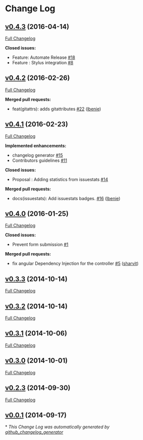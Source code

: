 # Change Log

## [v0.4.3](https://github.com/azachar/angular-language-picker/tree/v0.4.3) (2016-04-14)
[Full Changelog](https://github.com/azachar/angular-language-picker/compare/v0.4.2...v0.4.3)

**Closed issues:**

- Feature: Automate Release [\#18](https://github.com/azachar/angular-language-picker/issues/18)
- Feature : Stylus integration [\#8](https://github.com/azachar/angular-language-picker/issues/8)

## [v0.4.2](https://github.com/azachar/angular-language-picker/tree/v0.4.2) (2016-02-26)
[Full Changelog](https://github.com/azachar/angular-language-picker/compare/v0.4.1...v0.4.2)

**Merged pull requests:**

- feat\(gitattrs\): adds gitattributes [\#22](https://github.com/azachar/angular-language-picker/pull/22) ([lbenie](https://github.com/lbenie))

## [v0.4.1](https://github.com/azachar/angular-language-picker/tree/v0.4.1) (2016-02-23)
[Full Changelog](https://github.com/azachar/angular-language-picker/compare/v0.4.0...v0.4.1)

**Implemented enhancements:**

- changelog generator [\#15](https://github.com/azachar/angular-language-picker/issues/15)
- Contributors guidelines [\#11](https://github.com/azachar/angular-language-picker/issues/11)

**Closed issues:**

- Proposal : Adding statistics from issuestats [\#14](https://github.com/azachar/angular-language-picker/issues/14)

**Merged pull requests:**

- docs\(issuestats\): Add issuestats badges. [\#16](https://github.com/azachar/angular-language-picker/pull/16) ([lbenie](https://github.com/lbenie))

## [v0.4.0](https://github.com/azachar/angular-language-picker/tree/v0.4.0) (2016-01-25)
[Full Changelog](https://github.com/azachar/angular-language-picker/compare/v0.3.3...v0.4.0)

**Closed issues:**

- Prevent form submission [\#1](https://github.com/azachar/angular-language-picker/issues/1)

**Merged pull requests:**

- fix angular Dependency Injection for the controller [\#5](https://github.com/azachar/angular-language-picker/pull/5) ([sharvit](https://github.com/sharvit))

## [v0.3.3](https://github.com/azachar/angular-language-picker/tree/v0.3.3) (2014-10-14)
[Full Changelog](https://github.com/azachar/angular-language-picker/compare/v0.3.2...v0.3.3)

## [v0.3.2](https://github.com/azachar/angular-language-picker/tree/v0.3.2) (2014-10-14)
[Full Changelog](https://github.com/azachar/angular-language-picker/compare/v0.3.1...v0.3.2)

## [v0.3.1](https://github.com/azachar/angular-language-picker/tree/v0.3.1) (2014-10-06)
[Full Changelog](https://github.com/azachar/angular-language-picker/compare/v0.3.0...v0.3.1)

## [v0.3.0](https://github.com/azachar/angular-language-picker/tree/v0.3.0) (2014-10-01)
[Full Changelog](https://github.com/azachar/angular-language-picker/compare/v0.2.3...v0.3.0)

## [v0.2.3](https://github.com/azachar/angular-language-picker/tree/v0.2.3) (2014-09-30)
[Full Changelog](https://github.com/azachar/angular-language-picker/compare/v0.0.1...v0.2.3)

## [v0.0.1](https://github.com/azachar/angular-language-picker/tree/v0.0.1) (2014-09-17)


\* *This Change Log was automatically generated by [github_changelog_generator](https://github.com/skywinder/Github-Changelog-Generator)*